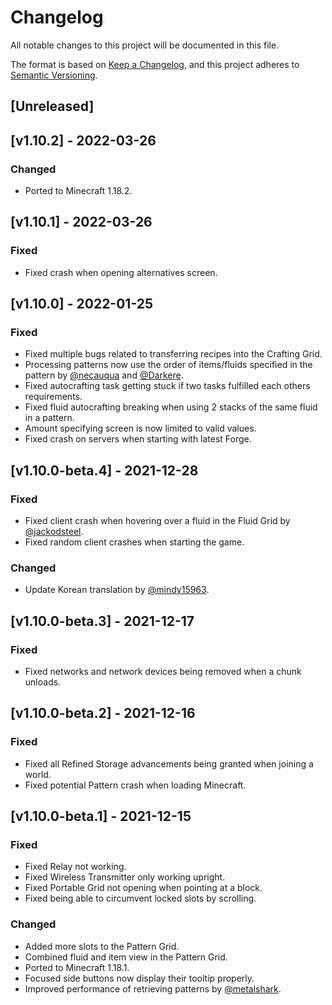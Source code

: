 # Changelog

All notable changes to this project will be documented in this file.

The format is based on [Keep a Changelog](https://keepachangelog.com/en/1.0.0/), and this project adheres
to [Semantic Versioning](https://semver.org/spec/v2.0.0.html).

## [Unreleased]

## [v1.10.2] - 2022-03-26

### Changed

- Ported to Minecraft 1.18.2.

## [v1.10.1] - 2022-03-26

### Fixed

- Fixed crash when opening alternatives screen.

## [v1.10.0] - 2022-01-25

### Fixed

- Fixed multiple bugs related to transferring recipes into the Crafting Grid.
- Processing patterns now use the order of items/fluids specified in the pattern
  by [@necauqua](https://github.com/necauqua) and [@Darkere](https://github.com/Darkere).
- Fixed autocrafting task getting stuck if two tasks fulfilled each others requirements.
- Fixed fluid autocrafting breaking when using 2 stacks of the same fluid in a pattern.
- Amount specifying screen is now limited to valid values.
- Fixed crash on servers when starting with latest Forge.

## [v1.10.0-beta.4] - 2021-12-28

### Fixed

- Fixed client crash when hovering over a fluid in the Fluid Grid by [@jackodsteel](https://github.com/jackodsteel).
- Fixed random client crashes when starting the game.

### Changed

- Update Korean translation by [@mindy15963](https://github.com/mindy15963).

## [v1.10.0-beta.3] - 2021-12-17

### Fixed

- Fixed networks and network devices being removed when a chunk unloads.

## [v1.10.0-beta.2] - 2021-12-16

### Fixed

- Fixed all Refined Storage advancements being granted when joining a world.
- Fixed potential Pattern crash when loading Minecraft.

## [v1.10.0-beta.1] - 2021-12-15

### Fixed

- Fixed Relay not working.
- Fixed Wireless Transmitter only working upright.
- Fixed Portable Grid not opening when pointing at a block.
- Fixed being able to circumvent locked slots by scrolling.

### Changed

- Added more slots to the Pattern Grid.
- Combined fluid and item view in the Pattern Grid.
- Ported to Minecraft 1.18.1.
- Focused side buttons now display their tooltip properly.
- Improved performance of retrieving patterns by [@metalshark](https://github.com/metalshark).
